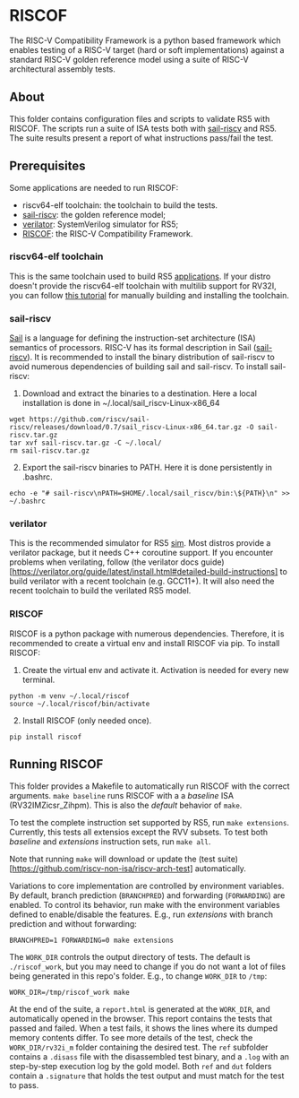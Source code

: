 # RISCOF

The RISC-V Compatibility Framework is a python based framework which enables testing of a RISC-V target (hard or soft implementations) against a standard RISC-V golden reference model using a suite of RISC-V architectural assembly tests.

## About

This folder contains configuration files and scripts to validate RS5 with RISCOF.
The scripts run a suite of ISA tests both with [sail-riscv](https://github.com/riscv/sail-riscv) and RS5.
The suite results present a report of what instructions pass/fail the test.

## Prerequisites

Some applications are needed to run RISCOF:
* riscv64-elf toolchain: the toolchain to build the tests.
* [sail-riscv](https://github.com/riscv/sail-riscv): the golden reference model;
* [verilator](https://www.veripool.org/verilator): SystemVerilog simulator for RS5;
* [RISCOF](https://riscof.readthedocs.io/en/stable/): the RISC-V Compatibility Framework.

### riscv64-elf toolchain

This is the same toolchain used to build RS5 [applications](/app/).
If your distro doesn't provide the riscv64-elf toolchain with multilib support for RV32I, 
you can follow [this tutorial](https://github.com/gaph-pucrs/Memphis-V/blob/master/docs/riscv.md) for manually building and installing the toolchain.

### sail-riscv

[Sail](https://github.com/rems-project/sail) is a language for defining the instruction-set architecture (ISA) semantics of processors.
RISC-V has its formal description in Sail ([sail-riscv](https://github.com/riscv/sail-riscv)).
It is recommended to install the binary distribution of sail-riscv to avoid numerous dependencies of building sail and sail-riscv. 
To install sail-riscv:
1. Download and extract the binaries to a destination. Here a local installation is done in ~/.local/sail_riscv-Linux-x86_64
```
wget https://github.com/riscv/sail-riscv/releases/download/0.7/sail_riscv-Linux-x86_64.tar.gz -O sail-riscv.tar.gz
tar xvf sail-riscv.tar.gz -C ~/.local/
rm sail-riscv.tar.gz
```
2. Export the sail-riscv binaries to PATH. Here it is done persistently in .bashrc.
```
echo -e "# sail-riscv\nPATH=$HOME/.local/sail_riscv/bin:\${PATH}\n" >> ~/.bashrc
```

### verilator

This is the recommended simulator for RS5 [sim](/sim/).
Most distros provide a verilator package, but it needs C++ coroutine support.
If you encounter problems when verilating, follow (the verilator docs guide)[https://verilator.org/guide/latest/install.html#detailed-build-instructions] to build verilator with a recent toolchain (e.g. GCC11+).
It will also need the recent toolchain to build the verilated RS5 model.

### RISCOF

RISCOF is a python package with numerous dependencies. 
Therefore, it is recommended to create a virtual env and install RISCOF via pip.
To install RISCOF:
1. Create the virtual env and activate it. Activation is needed for every new terminal.
```
python -m venv ~/.local/riscof
source ~/.local/riscof/bin/activate
```
2. Install RISCOF (only needed once).
```
pip install riscof
```

## Running RISCOF

This folder provides a Makefile to automatically run RISCOF with the correct arguments.
`make baseline` runs RISCOF with a a *baseline* ISA (RV32IMZicsr_Zihpm).
This is also the *default* behavior of `make`.

To test the complete instruction set supported by RS5, run `make extensions`.
Currently, this tests all extensios except the RVV subsets.
To test both *baseline* and *extensions* instruction sets, run `make all`.

Note that running `make` will download or update the (test suite)[https://github.com/riscv-non-isa/riscv-arch-test] automatically.

Variations to core implementation are controlled by environment variables.
By default, branch prediction (`BRANCHPRED`) and forwarding (`FORWARDING`) are enabled.
To control its behavior, run make with the environment variables defined to enable/disable the features.
E.g., run *extensions* with branch prediction and without forwarding:
```
BRANCHPRED=1 FORWARDING=0 make extensions
```

The `WORK_DIR` controls the output directory of tests.
The default is `./riscof_work`, but you may need to change if you do not want a lot of files being generated in this
repo's folder.
E.g., to change `WORK_DIR` to `/tmp`:
```
WORK_DIR=/tmp/riscof_work make
```

At the end of the suite, a `report.html` is generated at the `WORK_DIR`, and automatically opened in the browser.
This report contains the tests that passed and failed.
When a test fails, it shows the lines where its dumped memory contents differ.
To see more details of the test, check the `WORK_DIR/rv32i_m` folder containing the desired test.
The `ref` subfolder contains a `.disass` file with the disassembled test binary, and a `.log` with an step-by-step execution log by the gold model.
Both `ref` and `dut` folders contain a `.signature` that holds the test output and must match for the test to pass.
